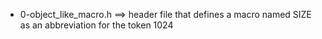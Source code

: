 - 0-object_like_macro.h ==>	header file that defines a macro named SIZE as an abbreviation for the token 1024
